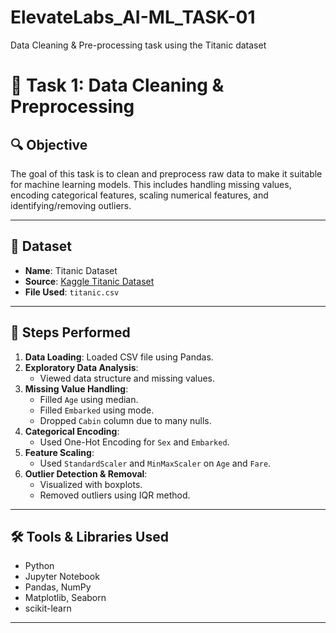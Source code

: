 # ElevateLabs_AI-ML_TASK-01
Data Cleaning &amp; Pre-processing task using the Titanic dataset
# 🧹 Task 1: Data Cleaning & Preprocessing

## 🔍 Objective
The goal of this task is to clean and preprocess raw data to make it suitable for machine learning models. This includes handling missing values, encoding categorical features, scaling numerical features, and identifying/removing outliers.

---

## 📁 Dataset
- **Name**: Titanic Dataset
- **Source**: [Kaggle Titanic Dataset](https://www.kaggle.com/datasets/yasserh/titanic-dataset)
- **File Used**: `titanic.csv`

---

## 🚀 Steps Performed

1. **Data Loading**: Loaded CSV file using Pandas.
2. **Exploratory Data Analysis**:
   - Viewed data structure and missing values.
3. **Missing Value Handling**:
   - Filled `Age` using median.
   - Filled `Embarked` using mode.
   - Dropped `Cabin` column due to many nulls.
4. **Categorical Encoding**:
   - Used One-Hot Encoding for `Sex` and `Embarked`.
5. **Feature Scaling**:
   - Used `StandardScaler` and `MinMaxScaler` on `Age` and `Fare`.
6. **Outlier Detection & Removal**:
   - Visualized with boxplots.
   - Removed outliers using IQR method.

---

## 🛠 Tools & Libraries Used

- Python
- Jupyter Notebook
- Pandas, NumPy
- Matplotlib, Seaborn
- scikit-learn

---


